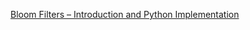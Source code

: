 [Bloom Filters – Introduction and Python Implementation](https://www.geeksforgeeks.org/bloom-filters-introduction-and-python-implementation/)